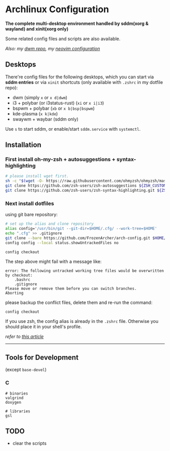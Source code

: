 # Archlinux Configuration

**The complete multi-desktop environment handled by sddm(xorg & wayland) and xinit(xorg only)**

Some related config files and scripts are also available.

*Also: my [dwm repo](https://github.com/FrozenArcher/dwm.git), my [neovim configuration](https://github.com/FrozenArcher/nvim-config.git)*

## Desktops

There're config files for the following desktops, which you can start via **sddm entries** or via `xinit` shortcuts (only available with `.zshrc` in my dotfile repo):

* dwm (simply `x` or `x d|dwm`)
* i3 + polybar (or i3status-rust) (`xi` or `x i|i3`)
* bspwm + polybar (`xb` or `x b|bsp|bspwm`)
* kde-plasma (`x k|kde`)
* swaywm + waybar (sddm only)

Use `s` to start sddm, or enable/start `sddm.service` with `systemctl`.

## Installation

### First install oh-my-zsh + autosuggestions + syntax-highlighting

``` bash
# please install wget first.
sh -c "$(wget -O- https://raw.githubusercontent.com/ohmyzsh/ohmyzsh/master/tools/install.sh)"
git clone https://github.com/zsh-users/zsh-autosuggestions ${ZSH_CUSTOM:-~/.oh-my-zsh/custom}/plugins/zsh-autosuggestions
git clone https://github.com/zsh-users/zsh-syntax-highlighting.git ${ZSH_CUSTOM:-~/.oh-my-zsh/custom}/plugins/zsh-syntax-highlighting
```

### Next install dotfiles

using git bare repository:

``` bash
# set up the alias and clone repository
alias config='/usr/bin/git --git-dir=$HOME/.cfg/ --work-tree=$HOME'
echo ".cfg" >> .gitignore
git clone --bare https://github.com/FrozenArcher/arch-config.git $HOME/.cfg
config config --local status.showUntrackedFiles no

config checkout
```

The step above might fail with a message like:
```
error: The following untracked working tree files would be overwritten by checkout:
    .bashrc
    .gitignore
Please move or remove them before you can switch branches.
Aborting
```

please backup the conflict files, delete them and re-run the command:
```
config checkout
```

If you use zsh, the config alias is already in the `.zshrc` file.
Otherwise you should place it in your shell's profile.

*refer to [this article](https://www.atlassian.com/git/tutorials/dotfiles)*

***

## Tools for Development

(except `base-devel`)

### C

```
# binaries
valgrind
doxygen

# libraries
gsl

```

## TODO

* clear the scripts
